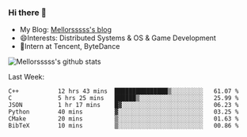 ### Hi there 👋

- My Blog: [Mellorsssss's blog](https://mellorsssss.com/)
- 😄Interests: Distributed Systems & OS & Game Development
- 🤔Intern at Tencent, ByteDance


![Mellorsssss's github stats](https://github-readme-stats.vercel.app/api?username=Mellorsssss&show_icons=true&theme=radical)

<!-- ![Top Langs](https://github-readme-stats.vercel.app/api/top-langs/?username=anuraghazra&hide=javascript,html,typescript,css,glsl) -->

<!--
**Mellorsssss/Mellorsssss** is a ✨ _special_ ✨ repository because its `README.md` (this file) appears on your GitHub profile.

Here are some ideas to get you started:

- 🔭 I’m currently working on ...
- 🌱 I’m currently learning ...
- 👯 I’m looking to collaborate on ...
- 🤔 I’m looking for help with ...
- 💬 Ask me about ...
- 📫 How to reach me: ...
- 😄 Pronouns: ...
- ⚡ Fun fact: ...
-->

Last Week:
<!--START_SECTION:waka-->

```text
C++           12 hrs 43 mins  ███████████████▒░░░░░░░░░   61.07 %
C             5 hrs 25 mins   ██████▒░░░░░░░░░░░░░░░░░░   25.99 %
JSON          1 hr 17 mins    █▓░░░░░░░░░░░░░░░░░░░░░░░   06.23 %
Python        40 mins         ▓░░░░░░░░░░░░░░░░░░░░░░░░   03.25 %
CMake         20 mins         ▒░░░░░░░░░░░░░░░░░░░░░░░░   01.63 %
BibTeX        10 mins         ▒░░░░░░░░░░░░░░░░░░░░░░░░   00.86 %
```

<!--END_SECTION:waka-->
